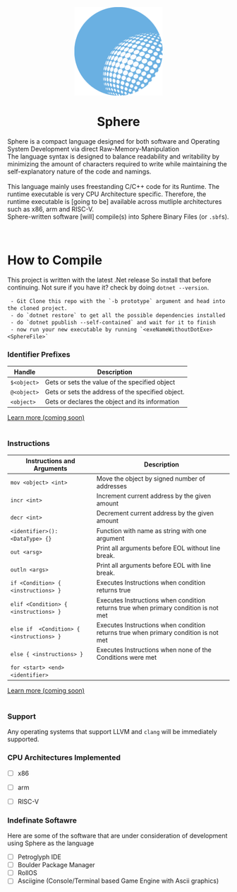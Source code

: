 <p align="center">
    <img src="Sphere.png" width="200"/>
    <h1 align="center"><b>Sphere</b></h1>
</p>

Sphere is a compact language designed for both software and Operating System Development via direct Raw-Memory-Manipulation <br>
The language syntax is designed to balance readability and writability by minimizing the amount of characters required to write while maintaining the self-explanatory nature of the code and namings. <br><br>
This language mainly uses freestanding C/C++ code for its Runtime. The runtime executable is very CPU Architecture specific. Therefore, the runtime executable is [going to be] available across mutliple architectures such as x86, arm and RISC-V. 
<br>Sphere-written software [will] compile(s) into Sphere Binary Files (or `.sbf`s).  <br>
<br>
<br>

# How to Compile
This project is written with the latest .Net release So install that before continuing. Not sure if you have it? check by doing `dotnet --version`.
```
 - Git Clone this repo with the `-b prototype` argument and head into the cloned project.
 - do `dotnet restore` to get all the possible dependencies installed
 - do `dotnet ppublish --self-contained` and wait for it to finish
 - now run your new executable by running `<exeNameWithoutDotExe> <SphereFile>`
```

### Identifier Prefixes
| Handle      | Description                                       |
|-------------|---------------------------------------------------|
| `$<object>` | Gets or sets the value of the specified object    |
| `@<object>` | Gets or sets the address of the specified object. |
| `<object>`  | Gets or declares the object and its information   |

[Learn more (coming soon)](https://github.com/NullifyDev/Sphere)
<br><br>
### Instructions
| Instructions and Arguments                | Description                                                                         |
|-------------------------------------------|-------------------------------------------------------------------------------------|
| `mov <object> <int>`                      | Move the object by signed number of addresses                                       | 
| `incr <int>`                              | Increment current address by the given amount                                       |
| `decr <int>`                              | Decrement current address by the given amount                                       |
| `<identifier>(): <DataType> {}`           | Function with name as string with one argument                                      |
| `out <arsg>`                              | Print all arguments before EOL without line break.                                  |
| `outln <args>`                            | Print all arguments before EOL with line break.                                     |
| `if <Condition> { <instructions> }`       | Executes Instructions when condition returns true                                   |
| `elif <Condition> { <instructions> }`     | Executes Instructions when condition returns true when primary condition is not met |
| `else if  <Condition> { <instructions> }` | Executes Instructions when condition returns true when primary condition is not met |
| `else { <instructions> }`                 | Executes Instructions when none of the Conditions were met                           |
| `for <start> <end> <identifier>`          | 


[Learn more (coming soon)](https://github.com/NullifyDev/Sphere)
<br><br>

### Support
Any operating systems that support LLVM and `clang` will be immediately supported.

### CPU Architectures Implemented
 - [ ] x86
 - [ ] arm
 - [ ] RISC-V


### Indefinate Softawre
Here are some of the software that are under consideration of development using Sphere as the language
 - [ ] Petroglyph IDE
 - [ ] Boulder Package Manager
 - [ ] RollOS
 - [ ] Asciigine (Console/Terminal based Game Engine with Ascii graphics)
